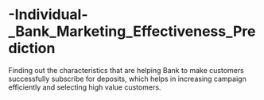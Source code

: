 # -Individual-_Bank_Marketing_Effectiveness_Prediction
Finding out the characteristics that are helping Bank to make customers successfully subscribe for deposits, which helps in increasing campaign efficiently and selecting high value customers.
